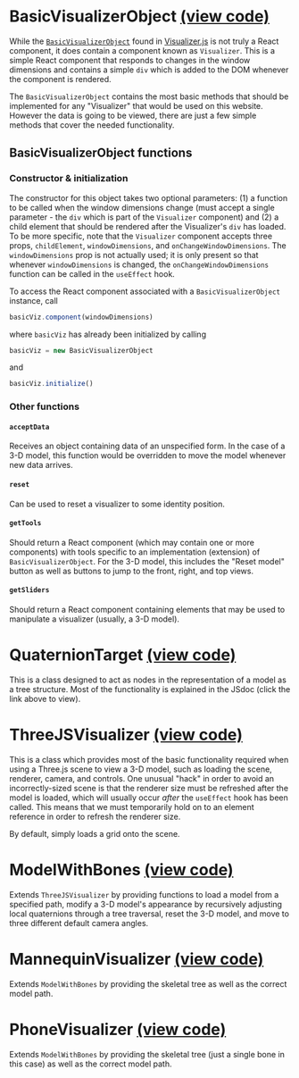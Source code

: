 # BasicVisualizerObject [(view code)](https://jpiland16.github.io/jump-to-location/?repo=jpiland16/hmv_test&file=src/components/shared_visualizer_object/Visualizer.js&type=js-class&jump=BasicVisualizerObject)

While the [`BasicVisualizerObject`](https://jpiland16.github.io/jump-to-location/?repo=jpiland16/hmv_test&file=src/components/shared_visualizer_object/Visualizer.js&type=js-class&jump=BasicVisualizerObject) found in [Visualizer.js](https://github.com/jpiland16/hmv_test/blob/master/src/components/shared_visualizer_object/Visualizer.js) is not truly a React component, it does contain 
a component known as `Visualizer`. This is a simple React component that responds to changes in the 
window dimensions and contains a simple `div` which is added to the DOM whenever the component
is rendered.

The `BasicVisualizerObject` contains the most basic methods that should be implemented
for any "Visualizer" that would be used on this website. However the data is going to be
viewed, there are just a few simple methods that cover the needed functionality.

## BasicVisualizerObject functions

### Constructor & initialization

The constructor for this object takes two optional parameters: (1) a function to be called 
when the window dimensions change (must accept a single parameter - the `div` which is part of 
the `Visualizer` component) and (2) a child element that should be rendered after the Visualizer's 
`div` has loaded. To be more specific, note that the `Visualizer` component accepts three props, 
`childElement`, `windowDimensions`, and `onChangeWindowDimensions`. The `windowDimensions` prop is 
not actually used; it is only present so that whenever `windowDimensions` is changed, the 
`onChangeWindowDimensions` function can be called in the `useEffect` hook. 

To access the React component associated with a `BasicVisualizerObject` instance, call
```js
basicViz.component(windowDimensions)
```
where `basicViz` has already been initialized by calling
```js
basicViz = new BasicVisualizerObject
```
and 
```js
basicViz.initialize()
```

### Other functions

#### `acceptData`

Receives an object containing data of an unspecified form. In the case of a 3-D model, 
this function would be overridden to move the model whenever new data arrives.

#### `reset`

Can be used to reset a visualizer to some identity position.

#### `getTools`

Should return a React component (which may contain one or more components)
with tools specific to an implementation (extension) of `BasicVisualizerObject`.
For the 3-D model, this includes the "Reset model" button as well as buttons to 
jump to the front, right, and top views.

#### `getSliders`

Should return a React component containing elements that may be used to manipulate a 
visualizer (usually, a 3-D model).


# QuaternionTarget [(view code)](https://jpiland16.github.io/jump-to-location/?repo=jpiland16/hmv_test&file=src/components/shared_visualizer_object/Visualizer.js&type=js-class&jump=QuaternionTarget)

This is a class designed to act as nodes in the representation of a model as a tree structure.
Most of the functionality is explained in the JSdoc (click the link above to view).


# ThreeJSVisualizer [(view code)](https://jpiland16.github.io/jump-to-location/?repo=jpiland16/hmv_test&file=src/components/shared_visualizer_object/Visualizer.js&type=js-class&jump=ThreeJSVisualizer)

This is a class which provides most of the basic functionality required when using 
a Three.js scene to view a 3-D model, such as loading the scene, renderer, camera, and controls.
One unusual "hack" in order to avoid an incorrectly-sized scene is that the renderer size must be 
refreshed after the model is loaded, which will usually occur *after* the `useEffect` hook has been 
called. This means that we must temporarily hold on to an element reference in order to refresh the 
renderer size.

By default, simply loads a grid onto the scene.


# ModelWithBones [(view code)](https://jpiland16.github.io/jump-to-location/?repo=jpiland16/hmv_test&file=src/components/shared_visualizer_object/Models.js&type=js-class&jump=ModelWithBones)

Extends `ThreeJSVisualizer` by providing functions to load a model from a specified path,
modify a 3-D model's appearance by recursively adjusting local quaternions through a tree traversal,
reset the 3-D model, and move to three different default camera angles.


# MannequinVisualizer [(view code)](https://jpiland16.github.io/jump-to-location/?repo=jpiland16/hmv_test&file=src/components/shared_visualizer_object/Models.js&type=js-class&jump=MannequinVisualizer)

Extends `ModelWithBones` by providing the skeletal tree as well as the correct model path.


# PhoneVisualizer [(view code)](https://jpiland16.github.io/jump-to-location/?repo=jpiland16/hmv_test&file=src/components/shared_visualizer_object/Models.js&type=js-class&jump=PhoneVisualizer)

Extends `ModelWithBones` by providing the skeletal tree (just a single bone in this case)
as well as the correct model path.
